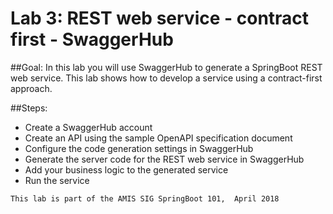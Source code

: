 # Lab 3: REST web service - contract first - SwaggerHub


##Goal:
In this lab you will use SwaggerHub to generate a SpringBoot REST web service.
This lab shows how to develop a service using a contract-first approach.

##Steps:
- Create a SwaggerHub account
- Create an API using the sample OpenAPI specification document
- Configure the code generation settings in SwaggerHub
- Generate the server code for the REST web service in SwaggerHub
- Add your business logic to the generated service
- Run the service



```
This lab is part of the AMIS SIG SpringBoot 101,  April 2018
```

